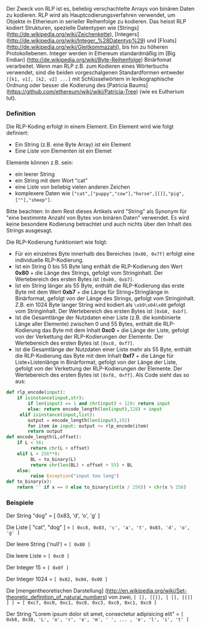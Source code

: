 Der Zweck von RLP ist es, beliebig verschachtelte Arrays von binären Daten zu kodieren. RLP wird als Hauptcodierungsverfahren verwendet, um Objekte in Etherieum in serieller Reihenfolge zu kodieren. Das heisst RLP kodiert Strukturen, spezielle Datentypen wie [Strings] (http://de.wikipedia.org/wiki/Zeichenkette), [Integers] (http://de.wikipedia.org/wiki/Integer_%28Datentyp%29) und [Floats] (http://de.wikipedia.org/wiki/Gleitkommazahl), bis hin zu höheren Protokollebenen. Integer werden in Ethereum standardmäßig im [Big Endian] (http://de.wikipedia.org/wiki/Byte-Reihenfolge) Binärfomat verarbeitet.
Wenn man RLP z.B. zum Kodieren eines Wörterbuchs verwendet, sind die beiden vorgeschalgenen Standardformen entweder `[[k1, v1], [k2, v2] ...]` mit Schlüsselwörtern in lexikographische Ordnung oder besser die Kodierung des [Patricia Baums] (https://github.com/ethereum/wiki/wiki/Patricia-Tree) (wie es Eutherium tut).

### Definition
Die RLP-Koding erfolgt in einem Element. Ein Element wird wie folgt definiert:

* Ein String (z.B. eine Byte Array) ist ein Element
* Eine Liste von Elementen ist ein Elemet

Elemente können z.B. sein:
- ein leerer String
- ein String mit dem Wort "cat"
- eine Liste von beliebig vielen anderen Zeichen
- komplexere Daten wie  `["cat",["puppy","cow"],"horse",[[]],"pig",[""],"sheep"]`.
 
Bitte beachten: In dem Rest dieses Artikels wird "String" als Synonym für "eine bestimmte Anzahl von Bytes von binären Daten" verwendet. Es wird keine besondere Kodierung betrachtet und auch nichts über den Inhalt des Strings ausgesagt.

Die RLP-Kodierung funktioniert wie folgt:
* Für ein einzelnes Byte innerhalb des Bereiches `[0x00, 0x7f]` erfolgt eine individuelle RLP-Kodierung.
* Ist ein String 0 bis 55 Byte lang enthält die RLP-Kodierung den Wert **0x80** + die Länge des Strings, gefolgt vom Stringinhalt. Der Wertebereich des ersten Bytes ist `[0x80, 0xb7]`.
* Ist ein String länger als 55 Byte, enthält die RLP-Kodierung das erste Byte mit dem Wert **0xb7** + die Länge für String+Stringlänge in Binärformat, gefolgt von der Länge des Strings, gefolgt vom Stringinhalt. Z.B. ein 1024 Byte langer String wird kodiert als `\xb9\x04\x00` gefolgt vom Stringinhalt. Der Wertebereich des ersten Bytes ist `[0xb8, 0xbf]`.
* Ist die Gesamtlänge der Nutzdaten einer Liste (z.B. die kombinierte Länge aller Elemente)  zwischen 0 und 55 Bytes, enthält die RLP-Kodierung das Byte mit dem Inhalt **0xc0** + die Länge der Liste, gefolgt von der Verkettung der RLP-Kodierungen der Elemente. Der Wertebereich des ersten Bytes ist `[0xc0, 0xf7]`.
* Ist die Gesamtlänge der Nutzdaten einer Liste mehr als 55 Byte, enthält die RLP-Kodierung das Byte mit dem Inhalt **0xf7** +  die Länge für Liste+Listenlänge in Binärformat, gefolgt von der Länge der Liste, gefolgt von der Verkettung der RLP-Kodierungen der Elemente. Der Wertebereich des ersten Bytes ist `[0xf8, 0xff]`.
Als Code sieht das so aus:
```python
def rlp_encode(input):
    if isinstance(input,str):
        if len(input) == 1 and chr(input) < 128: return input
        else: return encode_length(len(input),128) + input
     elif isinstance(input,list):
        output = encode_length(len(input),192)
        for item in input: output += rlp_encode(item)
        return output
def encode_length(L,offset):
    if L < 56:
         return chr(L + offset)
    elif L < 256**8:
         BL = to_binary(L)
         return chr(len(BL) + offset + 55) + BL
    else:
         raise Exception("input too long")
def to_binary(x):
    return '' if x == 0 else to_binary(int(x / 256)) + chr(x % 256)
```
### Beispiele

Der String "dog" = [ 0x83, 'd', 'o', 'g' ]

Die Liste [ "cat", "dog" ] = `[ 0xc8, 0x83, 'c', 'a', 't', 0x83, 'd', 'o', 'g' ]`

Der leere String ('null') = `[ 0x80 ]`

Die leere Liste = `[ 0xc0 ]`

Der Integer 15 = `[ 0x0f ]`

Der Integer 1024 = `[ 0x82, 0x04, 0x00 ]`

Die [mengentheoretischen Darstellung] (http://en.wikipedia.org/wiki/Set-theoretic_definition_of_natural_numbers) von zwei, `[ [], [[]], [ [], [[]] ] ] = [ 0xc7, 0xc0, 0xc1, 0xc0, 0xc3, 0xc0, 0xc1, 0xc0 ]`

Der String "Lorem ipsum dolor sit amet, consectetur adipisicing elit" = `[ 0xb8, 0x38, 'L', 'o', 'r', 'e', 'm', ' ', ... , 'e', 'l', 'i', 't' ]`
